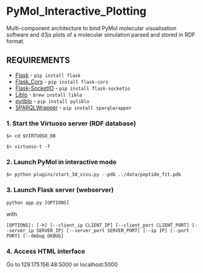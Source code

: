 # PyMol_Interactive_Plotting

Multi-component architecture to bind PyMol molecular visualisation software and d3js plots of a molecular simulation parsed and stored in RDF format.

## REQUIREMENTS

- [Flask](http://flask.pocoo.org/docs/0.10/installation/) - `pip install flask`
- [Flask_Cors](https://pypi.python.org/pypi/Flask-Cors) - `pip install flask-cors`
- [Flask-SocketIO](https://flask-socketio.readthedocs.org/en/latest/) - `pip install flask-socketio`
- [Liblo](http://liblo.sourceforge.net/README.html) - `brew install liblo`
- [pyliblo](http://das.nasophon.de/pyliblo/) - `pip install pyliblo`
- [SPARQLWrapper](https://rdflib.github.io/sparqlwrapper/) - `pip install sparqlwrapper`


### 1. Start the Virtuoso server (RDF database)

`$> cd $VIRTUOSO_DB`

`$> virtuoso-t -f`

### 2. Launch PyMol in interactive mode

`$> python plugins/start_3d_visu.py --pdb ../data/peptide_fit.pdb`

### 3. Launch Flask server (webserver)

`python app.py [OPTIONS]`

with 

`[OPTIONS]:
[-h] [--client_ip CLIENT_IP] [--client_port CLIENT_PORT]
[--server_ip SERVER_IP] [--server_port SERVER_PORT] [--ip IP]
[--port PORT] [--debug DEBUG]`

### 4. Access HTML interface

Go to 129.175.156.48:5000 or localhost:5000
